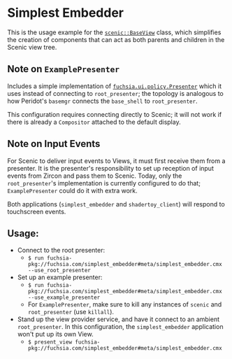 # Simplest Embedder

This is the usage example for the
[`scenic::BaseView`](https://fuchsia.googlesource.com/fuchsia/+/master/garnet/public/lib/ui/base_view/cpp/base_view.h)
class, which simplifies the creation of components that can act as both parents
and children in the Scenic view tree.

## Note on `ExamplePresenter`

Includes a simple implementation of
[`fuchsia.ui.policy.Presenter`](https://fuchsia.googlesource.com/fuchsia/+/master/sdk/fidl/fuchsia.ui.policy/presenter.fidl)
which it uses instead of connecting to `root_presenter`; the topology is
analogous to how Peridot's `basemgr` connects the `base_shell` to
`root_presenter`.

This configuration requires connecting directly to Scenic; it will not work if
there is already a `Compositor` attached to the default display.

## Note on Input Events

For Scenic to deliver input events to Views, it must first receive them from a
presenter. It is the presenter's responsibility to set up reception of input
events from Zircon and pass them to Scenic. Today, only the `root_presenter`'s
implementation is currently configured to do that; `ExamplePresenter` could do
it with extra work.

Both applications (`simplest_embedder` and `shadertoy_client`) will respond to
touchscreen events.

## Usage:

*   Connect to the root presenter:
    *   `$ run fuchsia-pkg://fuchsia.com/simplest_embedder#meta/simplest_embedder.cmx --use_root_presenter`
*   Set up an example presenter:
    *   `$ run fuchsia-pkg://fuchsia.com/simplest_embedder#meta/simplest_embedder.cmx --use_example_presenter`
    *   For `ExamplePresenter`, make sure to kill any instances of `scenic` and
        `root_presenter` (use `killall`).
*   Stand up the view provider service, and have it connect to an ambient
    `root_presenter`. In this configuration, the `simplest_embedder` application
    won't put up its own View.
    *   `$ present_view fuchsia-pkg://fuchsia.com/simplest_embedder#meta/simplest_embedder.cmx`
